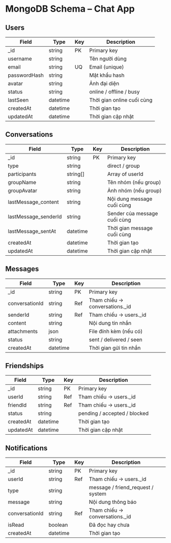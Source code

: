 # MongoDB Schema – Chat App

## Users

| Field        | Type     | Key | Description                |
| ------------ | -------- | --- | -------------------------- |
| \_id         | string   | PK  | Primary key                |
| username     | string   |     | Tên người dùng             |
| email        | string   | UQ  | Email (unique)             |
| passwordHash | string   |     | Mật khẩu hash              |
| avatar       | string   |     | Ảnh đại diện               |
| status       | string   |     | online / offline / busy    |
| lastSeen     | datetime |     | Thời gian online cuối cùng |
| createdAt    | datetime |     | Thời gian tạo              |
| updatedAt    | datetime |     | Thời gian cập nhật         |

## Conversations

| Field                | Type     | Key | Description                  |
| -------------------- | -------- | --- | ---------------------------- |
| \_id                 | string   | PK  | Primary key                  |
| type                 | string   |     | direct / group               |
| participants         | string[] |     | Array of userId              |
| groupName            | string   |     | Tên nhóm (nếu group)         |
| groupAvatar          | string   |     | Ảnh nhóm (nếu group)         |
| lastMessage_content  | string   |     | Nội dung message cuối cùng   |
| lastMessage_senderId | string   |     | Sender của message cuối cùng |
| lastMessage_sentAt   | datetime |     | Thời gian message cuối cùng  |
| createdAt            | datetime |     | Thời gian tạo                |
| updatedAt            | datetime |     | Thời gian cập nhật           |

## Messages

| Field          | Type     | Key | Description                     |
| -------------- | -------- | --- | ------------------------------- |
| \_id           | string   | PK  | Primary key                     |
| conversationId | string   | Ref | Tham chiếu → conversations.\_id |
| senderId       | string   | Ref | Tham chiếu → users.\_id         |
| content        | string   |     | Nội dung tin nhắn               |
| attachments    | json     |     | File đính kèm (nếu có)          |
| status         | string   |     | sent / delivered / seen         |
| createdAt      | datetime |     | Thời gian gửi tin nhắn          |

## Friendships

| Field     | Type     | Key | Description                  |
| --------- | -------- | --- | ---------------------------- |
| \_id      | string   | PK  | Primary key                  |
| userId    | string   | Ref | Tham chiếu → users.\_id      |
| friendId  | string   | Ref | Tham chiếu → users.\_id      |
| status    | string   |     | pending / accepted / blocked |
| createdAt | datetime |     | Thời gian tạo                |
| updatedAt | datetime |     | Thời gian cập nhật           |

## Notifications

| Field          | Type     | Key | Description                       |
| -------------- | -------- | --- | --------------------------------- |
| \_id           | string   | PK  | Primary key                       |
| userId         | string   | Ref | Tham chiếu → users.\_id           |
| type           | string   |     | message / friend_request / system |
| message        | string   |     | Nội dung thông báo                |
| conversationId | string   | Ref | Tham chiếu → conversations.\_id   |
| isRead         | boolean  |     | Đã đọc hay chưa                   |
| createdAt      | datetime |     | Thời gian tạo                     |
